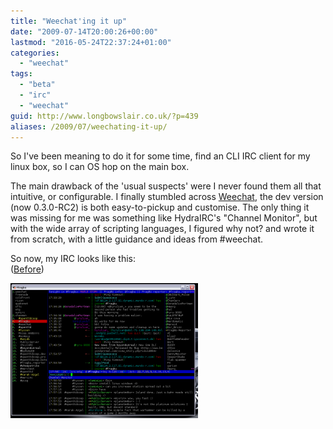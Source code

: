 ```yaml
---
title: "Weechat'ing it up"
date: "2009-07-14T20:00:26+00:00"
lastmod: "2016-05-24T22:37:24+01:00"
categories: 
  - "weechat"
tags: 
  - "beta"
  - "irc"
  - "weechat"
guid: http://www.longbowslair.co.uk/?p=439
aliases: /2009/07/weechating-it-up/
---
```


So I've been meaning to do it for some time, find an CLI IRC client for my linux box, so I can OS hop on the main box.

The main drawback of the 'usual suspects' were I never found them all that intuitive, or configurable. I finally stumbled across [Weechat](http://weechat.flashtux.org/), the dev version (now 0.3.0-RC2) is both easy-to-pickup and customise. The only thing it was missing for me was something like HydraIRC's "Channel Monitor", but with the wide array of scripting languages, I figured why not? and wrote it from scratch, with a little guidance and ideas from #weechat.

So now, my IRC looks like this:  
([Before](/wp-content/uploads/2009/07/irc-before.png))

[![Weechat](images/irc-after-300x216.png "Weechat")](/wp-content/uploads/2009/07/irc-after.png)
